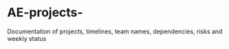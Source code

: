 # AE-projects-
Documentation of projects, timelines, team names, dependencies, risks and weekly status 

